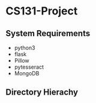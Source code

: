 # CS131-Project

## System Requirements
* python3
* flask
* Pillow
* pytesseract
* MongoDB

## Directory Hierachy


